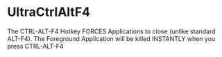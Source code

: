 # UltraCtrlAltF4
The CTRL-ALT-F4 Hotkey FORCES Applications to close (unlike standard ALT-F4). The Foreground Application will be killed INSTANTLY when you press CTRL-ALT-F4
